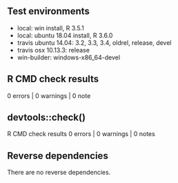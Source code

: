## Test environments
* local: win install, R 3.5.1
* local: ubuntu 18.04 install, R 3.6.0
* travis ubuntu 14.04: 3.2, 3.3, 3.4, oldrel, release, devel
* travis osx 10.13.3: release
* win-builder: windows-x86_64-devel

## R CMD check results

0 errors | 0 warnings | 0 note

## devtools::check()

R CMD check results
0 errors | 0 warnings | 0 notes

## Reverse dependencies

There are no reverse dependencies.
